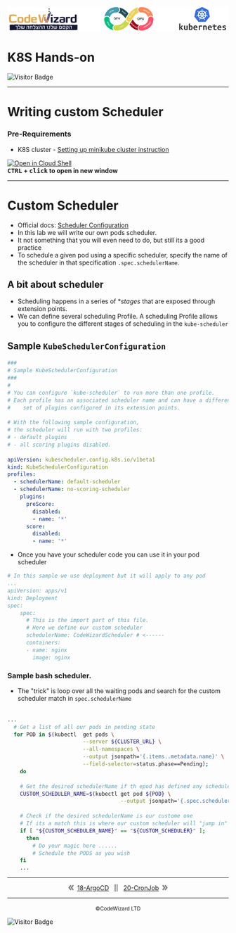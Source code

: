 ![](../../resources/k8s-logos.png)

# K8S Hands-on
![Visitor Badge](https://visitor-badge.laobi.icu/badge?page_id=nirgeier)

---

# Writing custom Scheduler

### Pre-Requirements
- K8S cluster - <a href="../00-VerifyCluster">Setting up minikube cluster instruction</a>

[![Open in Cloud Shell](https://gstatic.com/cloudssh/images/open-btn.svg)](https://console.cloud.google.com/cloudshell/editor?cloudshell_git_repo=https://github.com/nirgeier/KubernetesLabs)  
**<kbd>CTRL</kbd> + <kbd>click</kbd> to open in new window**

---

# Custom Scheduler
- Official docs: [Scheduler Configuration](https://kubernetes.io/docs/reference/scheduling/config)
- In this lab we will write our own pods scheduler.
- It not something that you will even need to do, but still its a good practice
- To schedule a given pod using a specific scheduler, specify the name of the scheduler in that specification `.spec.schedulerName`.
## A bit about scheduler
- Scheduling happens in a series of **stages* that are exposed through extension points.
- We can define several scheduling Profile. A scheduling Profile allows you to configure the different stages of scheduling in the `kube-scheduler`

## Sample `KubeSchedulerConfiguration`
```yaml
###
# Sample KubeSchedulerConfiguration
###
#
# You can configure `kube-scheduler` to run more than one profile. 
# Each profile has an associated scheduler name and can have a different 
#    set of plugins configured in its extension points.

# With the following sample configuration, 
# the scheduler will run with two profiles: 
# - default plugins 
# - all scoring plugins disabled.

apiVersion: kubescheduler.config.k8s.io/v1beta1
kind: KubeSchedulerConfiguration
profiles:
  - schedulerName: default-scheduler
  - schedulerName: no-scoring-scheduler
    plugins:
      preScore:
        disabled:
        - name: '*'
      score:
        disabled:
        - name: '*'
```
- Once you have your scheduler code you can use it in your pod scheduler 
```yaml
# In this sample we use deployment but it will apply to any pod
...
apiVersion: apps/v1
kind: Deployment
spec:
    spec:
      # This is the import part of this file.
      # Here we define our custom scheduler
      schedulerName: CodeWizardScheduler # <------
      containers:
      - name: nginx
        image: nginx

```

### Sample bash scheduler.
- The "trick" is loop over all the waiting pods and search for the custom scheduler match in `spec.schedulerName` 
```sh

...
  # Get a list of all our pods in pending state
  for POD in $(kubectl  get pods \
                        --server ${CLUSTER_URL} \
                        --all-namespaces \
                        --output jsonpath='{.items..metadata.name}' \
                        --field-selector=status.phase==Pending); 
    do

    # Get the desired schedulerName if th epod has defined any schedulerName
    CUSTOM_SCHEDULER_NAME=$(kubectl get pod ${POD} \
                                    --output jsonpath='{.spec.schedulerName}')

    # Check if the desired schedulerName is our custome one
    # If its a match this is where our custom scheduler will "jump in"
    if [ "${CUSTOM_SCHEDULER_NAME}" == "${CUSTOM_SCHEDULER}" ]; 
      then
        # Do your magic here ......
        # Schedule the PODS as you wish
    fi
    ...
```

<!-- navigation start -->

---

<div align="center">    <img src="../../resources/prev.png">&nbsp;
    <a href="../18-ArgoCD">18-ArgoCD</a>
    &nbsp;&nbsp;||&nbsp;&nbsp;
    <a href="../20-CronJob">20-CronJob</a>
    &nbsp;<img src="../../resources/next.png">
</div>

---

<div align="center">
    <small>&copy;CodeWizard LTD</small>
</div>

![Visitor Badge](https://visitor-badge.laobi.icu/badge?page_id=nirgeier)

<!-- navigation end -->